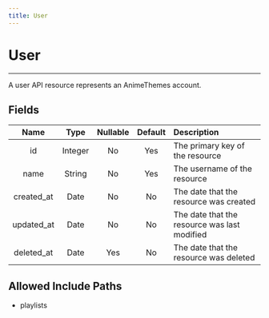 ```yaml
---
title: User
---
```


# User

---

A user API resource represents an AnimeThemes account.

## Fields

|    Name    |  Type   | Nullable | Default |  Description                                 |
| :--------: | :-----: | :------: | :-----: | :------------------------------------------- |
| id         | Integer | No       | Yes     | The primary key of the resource              |
| name       | String  | No       | Yes     | The username of the resource                 |
| created_at | Date    | No       | No      | The date that the resource was created       |
| updated_at | Date    | No       | No      | The date that the resource was last modified |
| deleted_at | Date    | Yes      | No      | The date that the resource was deleted       |

## Allowed Include Paths

* playlists